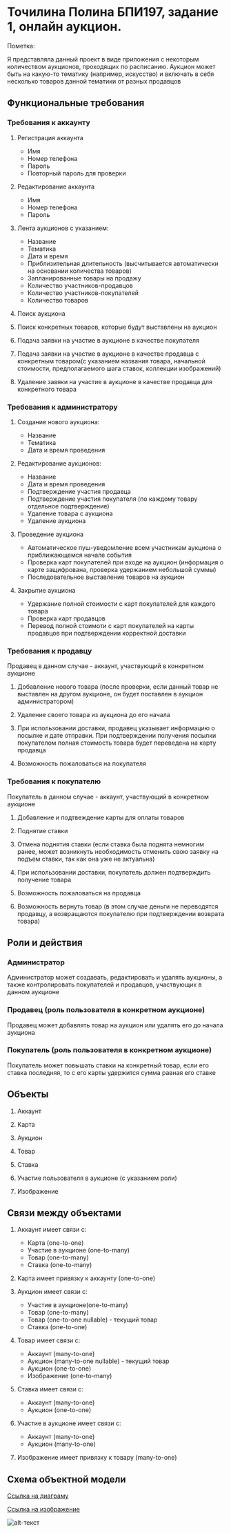 # Точилина Полина БПИ197, задание 1, онлайн аукцион.
Пометка:

Я представляла данный проект в виде приложения с некоторым количеством аукционов, проходящих по расписанию. Аукцион может быть на какую-то тематику (например, искусство) и включать в себя несколько товаров данной тематики от разных продавцов

## Функциональные требования
### Требования к аккаунту
1. Регистрация аккаунта
	- Имя
	- Номер телефона
	- Пароль
	- Повторный пароль для проверки

2. Редактирование аккаунта
	- Имя
	- Номер телефона
	- Пароль
	
3. Лента аукционов с указанием:
	- Название
	- Тематика
	- Дата и время
	- Приблизительная длительность (высчитывается автоматически на основании количества товаров)
	- Запланированные товары на продажу
	- Количество участников-продавцов
	- Количество участников-покупателей
	- Количество товаров

4. Поиск аукциона

5. Поиск конкретных товаров, которые будут выставлены на аукцион

6. Подача заявки на участие в аукционе в качестве покупателя

7. Подача заявки на участие в аукционе в качестве продавца с конкретным товаром(с указанием названия товара, начальной стоимости, предполагаемого шага ставок, коллекции изображений)

8. Удаление завяки на участие в аукционе в качестве продавца для конкретного товара
### Требования к администратору
1. Создание нового аукциона:
	- Название
	- Тематика
	- Дата и время проведения
	
2. Редактирование аукционов:
	- Название
	- Дата и время проведения
	- Подтверждение участия продавца
	- Подтверждение участия покупателя (по каждому товару отдельное подтверждение)
	- Удаление товара с аукциона
	- Удаление аукциона
	
3. Проведение аукциона
	- Автоматическое пуш-уведомление всем участникам аукциона о приближающемся начале события
	- Проверка карт покупателей при входе на аукцион (информация о карте защифрована, проверка удержанием небольшой суммы)
	- Последовательное выставление товаров на аукцион
	
4. Закрытие аукциона
	- Удержание полной стоимости с карт покупателей для каждого товара
	- Проверка карт продавцов
	- Перевод полной стоимоти с карт покупателей на карты продавцов при подтверждении корректной доставки
### Требования к продавцу
Продавец в данном случае - аккаунт, участвующий в конкретном аукционе

1. Добавление нового товара (после проверки, если данный товар не выставлен на другом аукционе, он будет поставлен в аукцион администратором)

2. Удаление своего товара из аукциона до его начала

3. При использовании доставки, продавец указывает информацию о посылке и дате отправки. При подтверждении получения посылки покупателом полная стоимость товара будет переведена на карту продавца

4. Возможность пожаловаться на покупателя
### Требования к покупателю
Покупатель в данном случае - аккаунт, участвующий в конкретном аукционе

1. Добавление и подтвеждение карты для оплаты товаров

2. Поднятие ставки

3. Отмена поднятия ставки (если ставка была поднята немногим ранее, может возникнуть необходимость отменить свою заявку на подъем ставки, так как она уже не актуальна)

4. При использовании доставки, покупатель должен подтверждить получение товара

5. Возможность пожаловаться на продавца

6. Возможность вернуть товар (в этом случае деньги не переводятся продавцу, а возвращаются покупателю при подтверждении возврата товара)

## Роли и действия
### Администратор
Администратор может создавать, редактировать и удалять аукционы, а также контролировать покупателей и продавцов, участвующих в данном аукционе
### Продавец (роль пользователя в конкретном аукционе)
Продавец может добавлять товар на аукцион или удалять его до начала аукциона
### Покупатель (роль пользователя в конкретном аукционе)
Покупатель может повышать ставки на конкретный товар, если его ставка последняя, то с его карты удержится сумма равная его ставке
## Объекты
1. Аккаунт

2. Карта

3. Аукцион

4. Товар

5. Ставка

6. Участие пользователя в аукционе (с указанием роли)

7. Изображение

## Связи между объектами
1. Аккаунт имеет связи с:
	- Карта (one-to-one)
	- Участие в аукционе (one-to-many)
	- Товар (one-to-many)
	- Ставка (one-to-many)

2. Карта имеет привязку к аккаунту (one-to-one)

3. Аукцион имеет связи с:
	- Участие в аукционе(one-to-many)
	- Товар (one-to-many)
	- Товар (one-to-one nullable) - текущий товар
	- Ставка (one-to-one)
	
4. Товар имеет связи с:
	- Аккаунт (many-to-one)
	- Аукцион (many-to-one nullable) - текущий товар
	- Аукцион (one-to-one)
	- Изображение (one-to-many)

5. Ставка имеет связи с:
	- Аккаунт (many-to-one)
	- Аукцион (one-to-one)

6. Участие в аукционе имеет связи с:
	- Аккаунт (many-to-one)
	- Аукцион (many-to-one)

7. Изображение имеет привязку к товару (many-to-one)

## Схема объектной модели
[Ссылка на диаграму](https://drawsql.app/hse-20/diagrams/online-auction)

[Ссылка на изображение](https://github.com/LittlePotato14/BD_B2019_PING_7/blob/main/Practice%201/Tochilina/online_auction.png)

![alt-текст](https://github.com/LittlePotato14/BD_B2019_PING_7/blob/main/Practice%201/Tochilina/online_auction.png "Модель базы")

